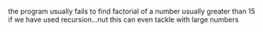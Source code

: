 the program usually fails to find factorial of a number usually greater than 15 if we have used recursion...nut this can even tackle with large  numbers
